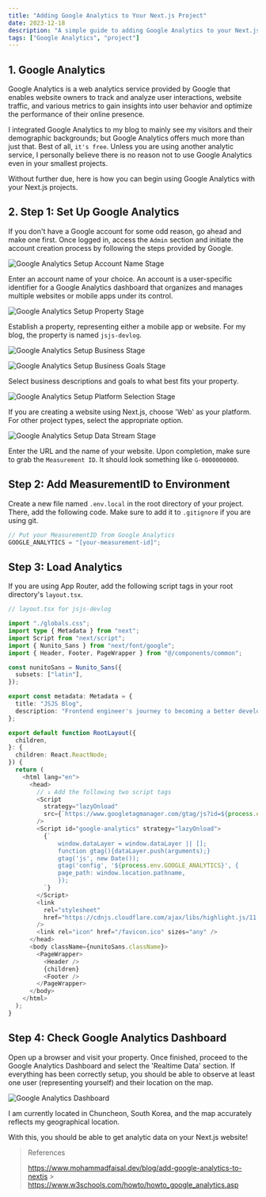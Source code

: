 ```yaml
---
title: "Adding Google Analytics to Your Next.js Project"
date: 2023-12-18
description: "A simple guide to adding Google Analytics to your Next.js project"
tags: ["Google Analytics", "project"]
---
```


## 1. Google Analytics

Google Analytics is a web analytics service provided by Google that enables website owners to track and analyze user interactions, website traffic, and various metrics to gain insights into user behavior and optimize the performance of their online presence.

I integrated Google Analytics to my blog to mainly see my visitors and their demographic backgrounds; but Google Analytics offers much more than just that. Best of all, `it's free`. Unless you are using another analytic service, I personally believe there is no reason not to use Google Analytics even in your smallest projects.

Without further due, here is how you can begin using Google Analytics with your Next.js projects.

## 2. Step 1: Set Up Google Analytics

If you don't have a Google account for some odd reason, go ahead and make one first. Once logged in, access the `Admin` section and initiate the account creation process by following the steps provided by Google.

![Google Analytics Setup Account Name Stage](/images/ga_s1.png)

Enter an account name of your choice. An account is a user-specific identifier for a Google Analytics dashboard that organizes and manages multiple websites or mobile apps under its control.

![Google Analytics Setup Property Stage](/images/ga_s2.png)

Establish a property, representing either a mobile app or website. For my blog, the property is named `jsjs-devlog`.

![Google Analytics Setup Business Stage](/images/ga_s3.png)

![Google Analytics Setup Business Goals Stage](/images/ga_s4.png)

Select business descriptions and goals to what best fits your property.

![Google Analytics Setup Platform Selection Stage](/images/ga_s5.png)

If you are creating a website using Next.js, choose 'Web' as your platform. For other project types, select the appropriate option.

![Google Analytics Setup Data Stream Stage](/images/ga_s6.png)

Enter the URL and the name of your website. Upon completion, make sure to grab the `Measurement ID`. It should look something like `G-0000000000`.

## Step 2: Add MeasurementID to Environment

Create a new file named `.env.local` in the root directory of your project. There, add the following code. Make sure to add it to `.gitignore` if you are using git.

```js
// Put your MeasurementID from Google Analytics
GOOGLE_ANALYTICS = "[your-measurement-id]";
```

## Step 3: Load Analytics

If you are using App Router, add the following script tags in your root directory's `layout.tsx`.

```typescript
// layout.tsx for jsjs-devlog

import "./globals.css";
import type { Metadata } from "next";
import Script from "next/script";
import { Nunito_Sans } from "next/font/google";
import { Header, Footer, PageWrapper } from "@/components/common";

const nunitoSans = Nunito_Sans({
  subsets: ["latin"],
});

export const metadata: Metadata = {
  title: "JSJS Blog",
  description: "Frontend engineer's journey to becoming a better developer",
};

export default function RootLayout({
  children,
}: {
  children: React.ReactNode;
}) {
  return (
    <html lang="en">
      <head>
        // ↓ Add the following two script tags
        <Script
          strategy="lazyOnload"
          src={`https://www.googletagmanager.com/gtag/js?id=${process.env.GOOGLE_ANALYTICS}`}
        />
        <Script id="google-analytics" strategy="lazyOnload">
          {`
              window.dataLayer = window.dataLayer || [];
              function gtag(){dataLayer.push(arguments);}
              gtag('js', new Date());
              gtag('config', '${process.env.GOOGLE_ANALYTICS}', {
              page_path: window.location.pathname,
              });
          `}
        </Script>
        <link
          rel="stylesheet"
          href="https://cdnjs.cloudflare.com/ajax/libs/highlight.js/11.9.0/styles/atom-one-dark.css"
        />
        <link rel="icon" href="/favicon.ico" sizes="any" />
      </head>
      <body className={nunitoSans.className}>
        <PageWrapper>
          <Header />
          {children}
          <Footer />
        </PageWrapper>
      </body>
    </html>
  );
}
```

## Step 4: Check Google Analytics Dashboard

Open up a browser and visit your property. Once finished, proceed to the Google Analytics Dashboard and select the 'Realtime Data' section. If everything has been correctly setup, you should be able to observe at least one user (representing yourself) and their location on the map.

![Google Analytics Dashboard](/images/ga_dashboard.png)

I am currently located in Chuncheon, South Korea, and the map accurately reflects my geographical location.

With this, you should be able to get analytic data on your Next.js website!

> References
>
> https://www.mohammadfaisal.dev/blog/add-google-analytics-to-nextjs > https://www.w3schools.com/howto/howto_google_analytics.asp
